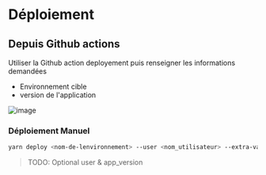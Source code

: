 # Déploiement

## Depuis Github actions

Utiliser la Github action deployement puis renseigner les informations demandées

- Environnement cible
- version de l'application

![image](https://github.com/mission-apprentissage/bal/assets/6003532/1f1b1968-d1fe-419b-9e8e-1743dc7c2c96)

### Déploiement Manuel

```bash
yarn deploy <nom-de-lenvironnement> --user <nom_utilisateur> --extra-vars=app_version=<app_image_version>
```

> TODO: Optional user & app_version
